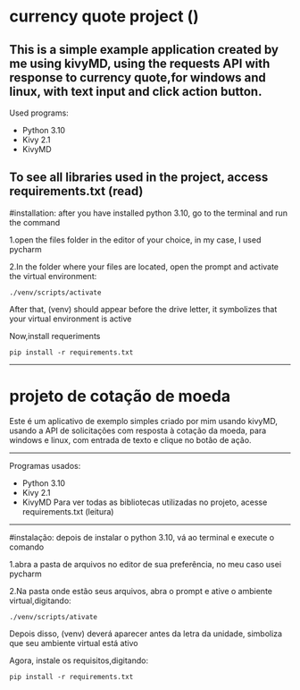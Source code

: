# currency quote project ()

This is a simple example application created by me using kivyMD, using the requests API
with response to currency quote,for windows and linux, with text input and click action button.
----------------------------------------------------------------
Used programs:
- Python 3.10
- Kivy 2.1
- KivyMD

To see all libraries used in the project, access
requirements.txt (read)
----------------------------------------------------------------
#installation:
after you have installed python 3.10, go to the terminal and run the command

1.open the files folder in the editor of your choice, in my case, I used pycharm
    
    
2.In the folder where your files are located, open the prompt and activate the virtual environment:

    ./venv/scripts/activate
After that, (venv) should appear before the drive letter, 
it symbolizes that your virtual environment is active

Now,install requeriments

    pip install -r requirements.txt

----------------------------------------------------------------


# projeto de cotação de moeda

Este é um aplicativo de exemplo simples criado por mim usando kivyMD, usando a API de solicitações com resposta à cotação da moeda, para windows e linux, com entrada de texto e clique no botão de ação.

-------------------------------------------------- --------------
Programas usados:
- Python 3.10
- Kivy 2.1
- KivyMD
Para ver todas as bibliotecas utilizadas no projeto, acesse
requirements.txt (leitura)
-------------------------------------------------- --------------
#instalação:
depois de instalar o python 3.10, vá ao terminal e execute o comando

1.abra a pasta de arquivos no editor de sua preferência, no meu caso usei pycharm
    
    
2.Na pasta onde estão seus arquivos, abra o prompt e ative o ambiente virtual,digitando:

    ./venv/scripts/ativate
Depois disso, (venv) deverá aparecer antes da letra da unidade,
simboliza que seu ambiente virtual está ativo

Agora, instale os requisitos,digitando:

    pip install -r requirements.txt
